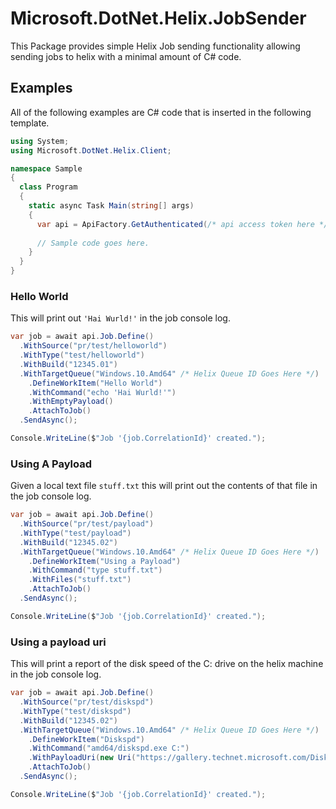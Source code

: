 # Microsoft.DotNet.Helix.JobSender
This Package provides simple Helix Job sending functionality allowing sending jobs to helix with a minimal amount of C# code.

## Examples
All of the following examples are C# code that is inserted in the following template.
```csharp
using System;
using Microsoft.DotNet.Helix.Client;

namespace Sample
{
  class Program
  {
    static async Task Main(string[] args)
    {
      var api = ApiFactory.GetAuthenticated(/* api access token here */);
      
      // Sample code goes here.
    }
  }
}

```

### Hello World
This will print out `'Hai Wurld!'` in the job console log.

```csharp
var job = await api.Job.Define()
  .WithSource("pr/test/helloworld")
  .WithType("test/helloworld")
  .WithBuild("12345.01")
  .WithTargetQueue("Windows.10.Amd64" /* Helix Queue ID Goes Here */)
    .DefineWorkItem("Hello World")
    .WithCommand("echo 'Hai Wurld!'")
    .WithEmptyPayload()
    .AttachToJob()
  .SendAsync();

Console.WriteLine($"Job '{job.CorrelationId}' created.");
```

### Using A Payload
Given a local text file `stuff.txt` this will print out the contents of that file in the job console log.

```csharp
var job = await api.Job.Define()
  .WithSource("pr/test/payload")
  .WithType("test/payload")
  .WithBuild("12345.02")
  .WithTargetQueue("Windows.10.Amd64" /* Helix Queue ID Goes Here */)
    .DefineWorkItem("Using a Payload")
    .WithCommand("type stuff.txt")
    .WithFiles("stuff.txt")
    .AttachToJob()
  .SendAsync();

Console.WriteLine($"Job '{job.CorrelationId}' created.");
```

### Using a payload uri
This will print a report of the disk speed of the C: drive on the helix machine in the job console log.

```csharp
var job = await api.Job.Define()
  .WithSource("pr/test/diskspd")
  .WithType("test/diskspd")
  .WithBuild("12345.02")
  .WithTargetQueue("Windows.10.Amd64" /* Helix Queue ID Goes Here */)
    .DefineWorkItem("Diskspd")
    .WithCommand("amd64/diskspd.exe C:")
    .WithPayloadUri(new Uri("https://gallery.technet.microsoft.com/DiskSpd-A-Robust-Storage-6ef84e62/file/199535/1/DiskSpd-2.0.20a.zip"))
    .AttachToJob()
  .SendAsync();

Console.WriteLine($"Job '{job.CorrelationId}' created.");
```

